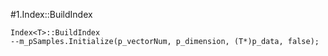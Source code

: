 #1.Index<T>::BuildIndex


```
Index<T>::BuildIndex
--m_pSamples.Initialize(p_vectorNum, p_dimension, (T*)p_data, false);

```